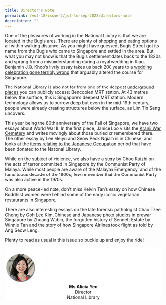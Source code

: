 ```yaml
---
title: Director's Note
permalink: /vol-18/issue-2/jul-to-sep-2022/directors-note
description: ""
---
```

One of the pleasures of working in the National Library is that we are located in the Bugis area. There are plenty of shopping and eating options all within walking distance. As you might have guessed, Bugis Street got its name from the Bugis who came to Singapore and settled in the area. But what you may not know is that the Bugis settlement dates back to the 1820s and sprang from a misunderstanding during a royal wedding in Riau. Benjamin J.Q. Khoo’s lively essay takes us back 200 years to a [wedding celebration gone terribly wrong](/vol-18/issue-2/jul-sep-2022/wedding-bugis-uprising-singapore-riau) that arguably altered the course for Singapore. 

The National Library is also not far from one of the deepest [underground places](/vol-18/issue-2/jul-sep-2022/underground-space-singapore) you can publicly access: Bencoolen MRT station. At 43 metres below the surface, this is Singapore’s deepest MRT station. Modern technology allows us to burrow deep but even in the mid-19th century, people were already creating structures below the surface, as Lim Tin Seng uncovers.

This year being the 80th anniversary of the Fall of Singapore, we have two essays about World War II. In the first piece, Janice Loo visits the [Kranji War Cemetery](/vol-18/issue-2/jul-sep-2022/kranji-war-cemetery) and writes movingly about those buried or remembered there. The other essay by Lee Meiyu and Seow Peck Ngiam is in Chinese, and looks at the [items relating to the Japanese Occupation](/vol-18/issue-2/jul-sep-2022/japanese-chinese-photo-studios) period that have been donated to the National Library.

While on the subject of violence, we also have a story by Choo Ruizhi on the acts of terror committed in Singapore by the Communist Party of Malaya. While most people are aware of the Malayan Emergency, and of the tumultuous decade of the 1960s, few remember that the Communist Party was also active in the 1970s. 

On a more peace-led note, don’t miss Kelvin Tan’s essay on how Chinese Buddhist women were behind some of the early iconic vegetarian restaurants in Singapore.

There are also interesting essays on the late forensic pathologist Chao Tzee Cheng by Goh Lee Kim, Chinese and Japanese photo studios in prewar Singapore by Zhuang Wubin, the forgotten history of Sennett Estate by Winnie Tan and the story of how Singapore Airlines took flight as told by Ang Seow Leng.

Plenty to read as usual in this issue so buckle up and enjoy the ride!

<div style="background-color: white;">
<br>
<img src="/images/vol-17-issue-3/Director.png" style="width: 100px; height: 100px;" />
<center><b>Ms Alicia Yeo</b><br>Director<br>National Library</center>
</div>